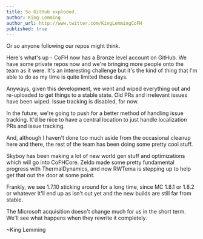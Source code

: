 ```yaml
---
title: So GitHub exploded.
author: King Lemming
author_url: http://www.twitter.com/KingLemmingCoFH
published: true
---
```


Or so anyone following our repos might think.

Here's what's up - CoFH now has a Bronze level account on GitHub. We have some private repos now and we're bringing more people onto the team as it were. It's an interesting challenge but it's the kind of thing that I'm able to do as my time is quite limited these days.

Anyways, given this development, we went and wiped everything out and re-uploaded to get things to a stable state. Old PRs and irrelevant issues have been wiped. Issue tracking is disabled, for now.

In the future, we're going to push for a better method of handling issue tracking. It'd be nice to have a central location to just handle localization PRs and issue tracking.

And, although I haven't done too much aside from the occasional cleanup here and there, the rest of the team has been doing some pretty cool stuff.

Skyboy has been making a lot of new world gen stuff and optimizations which will go into CoFHCore. Zeldo made some pretty fundamental progress with ThermalDynamics, and now RWTema is stepping up to help get that out the door at some point.

Frankly, we see 1.7.10 sticking around for a long time, since MC 1.8.1 or 1.8.2 or whatever it'll end up as isn't out yet and the new builds are still far from stable.

The Microsoft acquisition doesn't change much for us in the short term. We'll see what happens when they rewrite it completely.

~King Lemming
